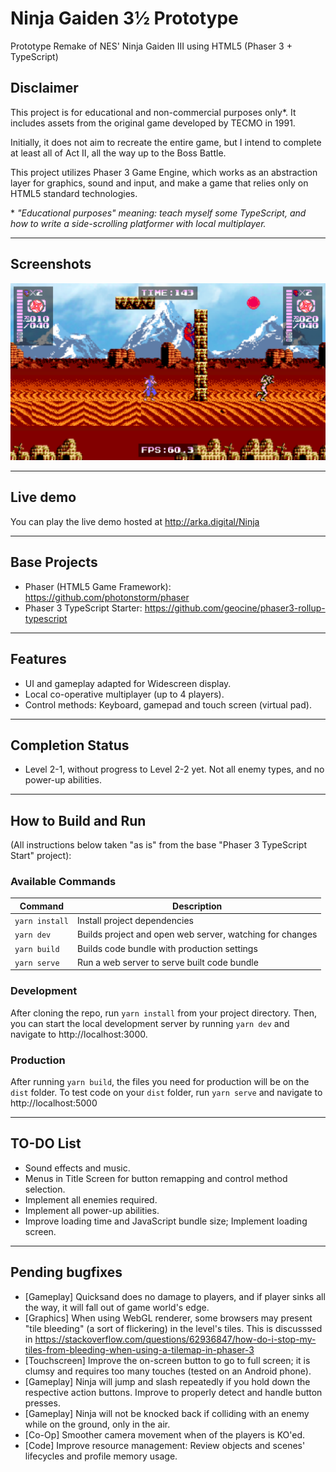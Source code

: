 # Ninja Gaiden 3½ Prototype

Prototype Remake of NES' Ninja Gaiden III using HTML5 (Phaser 3 + TypeScript)

## Disclaimer

This project is for educational and non-commercial purposes only*. It includes assets from the original game developed by TECMO in 1991.

Initially, it does not aim to recreate the entire game, but I intend to complete at least all of Act II, all the way up to the Boss Battle.

This project utilizes Phaser 3 Game Engine, which works as an abstraction layer for graphics, sound and input, and make a game that relies only on HTML5 standard technologies.

\* _"Educational purposes" meaning: teach myself some TypeScript, and how to write a side-scrolling platformer with local multiplayer._ 

---

## Screenshots

![alt text](screenshots/01.png "Screenshot")


---

## Live demo 

You can play the live demo hosted at http://arka.digital/Ninja

---

## Base Projects

* Phaser (HTML5 Game Framework): https://github.com/photonstorm/phaser
* Phaser 3 TypeScript Starter: https://github.com/geocine/phaser3-rollup-typescript

---

## Features

* UI and gameplay adapted for Widescreen display.
* Local co-operative multiplayer (up to 4 players).
* Control methods: Keyboard, gamepad and touch screen (virtual pad).

---

## Completion Status

* Level 2-1, without progress to Level 2-2 yet. Not all enemy types, and no power-up abilities.

---

## How to Build and Run

(All instructions below taken "as is" from the base "Phaser 3 TypeScript Start" project):

### Available Commands

| Command | Description |
|---------|-------------|
| `yarn install` | Install project dependencies |
| `yarn dev` | Builds project and open web server, watching for changes |
| `yarn build` | Builds code bundle with production settings  |
| `yarn serve` | Run a web server to serve built code bundle |

### Development

After cloning the repo, run `yarn install` from your project directory. Then, you can start the local development
server by running `yarn dev` and navigate to http://localhost:3000.

### Production

After running `yarn build`, the files you need for production will be on the `dist` folder. To test code on your `dist` folder, run `yarn serve` and navigate to http://localhost:5000

---

## TO-DO List

* Sound effects and music.
* Menus in Title Screen for button remapping and control method selection.
* Implement all enemies required.
* Implement all power-up abilities.
* Improve loading time and JavaScript bundle size; Implement loading screen.

---

## Pending bugfixes

* [Gameplay] Quicksand does no damage to players, and if player sinks all the way, it will fall out of game world's edge.
* [Graphics] When using WebGL renderer, some browsers may present "tile bleeding" (a sort of flickering) in the level's tiles. This is discusssed in https://stackoverflow.com/questions/62936847/how-do-i-stop-my-tiles-from-bleeding-when-using-a-tilemap-in-phaser-3
* [Touchscreen] Improve the on-screen button to go to full screen; it is clumsy and requires too many touches (tested on an Android phone).
* [Gameplay] Ninja will jump and slash repeatedly if you hold down the respective action buttons. Improve to properly detect and handle button presses.
* [Gameplay] Ninja will not be knocked back if colliding with an enemy while on the ground, only in the air.
* [Co-Op] Smoother camera movement when of the players is KO'ed.
* [Code] Improve resource management: Review objects and scenes' lifecycles and profile memory usage.